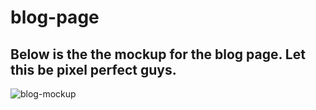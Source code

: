 # blog-page

## Below is the the mockup for the blog page. Let this be pixel perfect guys. 

![blog-mockup](https://user-images.githubusercontent.com/117578303/222706032-70495532-3dbd-447e-b669-09f5fa3a1b28.jpeg)

